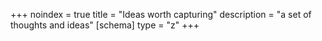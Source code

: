 +++
noindex = true
title = "Ideas worth capturing"
description = "a set of thoughts and ideas"
[schema]
  type = "z"
+++

